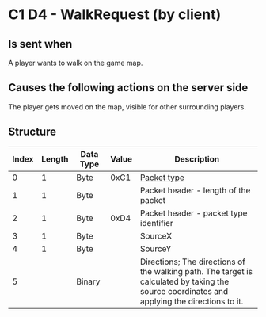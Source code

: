 # C1 D4 - WalkRequest (by client)

## Is sent when

A player wants to walk on the game map.

## Causes the following actions on the server side

The player gets moved on the map, visible for other surrounding players.

## Structure

| Index | Length | Data Type | Value | Description |
|-------|--------|-----------|-------|-------------|
| 0 | 1 |   Byte   | 0xC1  | [Packet type](PacketTypes.md) |
| 1 | 1 |    Byte   |      | Packet header - length of the packet |
| 2 | 1 |    Byte   | 0xD4  | Packet header - packet type identifier |
| 3 | 1 | Byte |  | SourceX |
| 4 | 1 | Byte |  | SourceY |
| 5 |  | Binary |  | Directions; The directions of the walking path. The target is calculated by taking the source coordinates and applying the directions to it. |